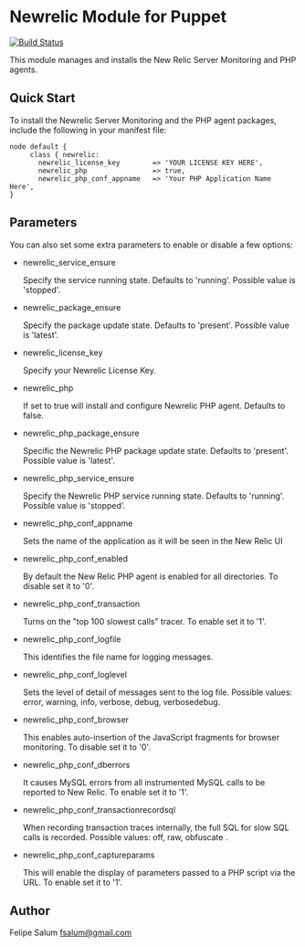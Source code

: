 Newrelic Module for Puppet
===========================
[![Build Status](https://secure.travis-ci.org/fsalum/puppet-newrelic.png)](http://travis-ci.org/fsalum/puppet-newrelic)

This module manages and installs the New Relic Server Monitoring and PHP agents.

Quick Start
-----------

To install the Newrelic Server Monitoring and the PHP agent packages, include the following in your manifest file:

    node default {
         class { newrelic:
           newrelic_license_key        => 'YOUR LICENSE KEY HERE',
           newrelic_php                => true,
           newrelic_php_conf_appname   => 'Your PHP Application Name Here',
    }

Parameters
----------

You can also set some extra parameters to enable or disable a few options:

* newrelic_service_ensure

   Specify the service running state. Defaults to 'running'. Possible value is 'stopped'.

* newrelic_package_ensure
 
   Specify the package update state. Defaults to 'present'. Possible value is 'latest'.

* newrelic_license_key
 
   Specify your Newrelic License Key.

* newrelic_php
 
   If set to true will install and configure Newrelic PHP agent. Defaults to false.

* newrelic_php_package_ensure
 
   Specific the Newrelic PHP package update state. Defaults to 'present'. Possible value is 'latest'.

* newrelic_php_service_ensure
 
   Specify the Newrelic PHP service running state. Defaults to 'running'. Possible value is 'stopped'.

* newrelic_php_conf_appname
 
   Sets the name of the application as it will be seen in the New Relic UI

* newrelic_php_conf_enabled
 
   By default the New Relic PHP agent is enabled for all directories. To disable set it to '0'.

* newrelic_php_conf_transaction
 
   Turns on the "top 100 slowest calls" tracer. To enable set it to '1'.

* newrelic_php_conf_logfile
 
   This identifies the file name for logging messages.

* newrelic_php_conf_loglevel
 
   Sets the level of detail of messages sent to the log file. Possible values: error, warning, info, verbose, debug, verbosedebug.

* newrelic_php_conf_browser
 
   This enables auto-insertion of the JavaScript fragments for browser monitoring. To disable set it to '0'.

* newrelic_php_conf_dberrors
 
   It causes MySQL errors from all instrumented MySQL calls to be reported to New Relic. To enable set it to '1'.

* newrelic_php_conf_transactionrecordsql
 
   When recording transaction traces internally, the full SQL for slow SQL calls is recorded. Possible values: off, raw, obfuscate
.

* newrelic_php_conf_captureparams
 
   This will enable the display of parameters passed to a PHP script via the URL. To enable set it to '1'.

Author
------
Felipe Salum <fsalum@gmail.com>
